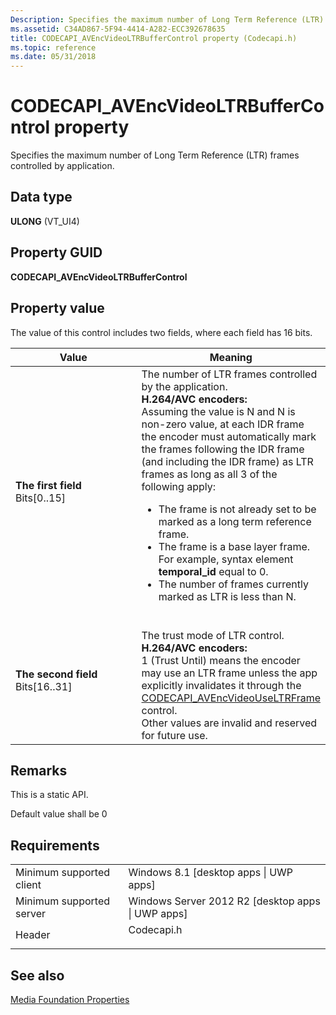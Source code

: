 ```yaml
---
Description: Specifies the maximum number of Long Term Reference (LTR) frames controlled by application.
ms.assetid: C34AD867-5F94-4414-A282-ECC392678635
title: CODECAPI_AVEncVideoLTRBufferControl property (Codecapi.h)
ms.topic: reference
ms.date: 05/31/2018
---
```


# CODECAPI\_AVEncVideoLTRBufferControl property

Specifies the maximum number of Long Term Reference (LTR) frames controlled by application.

## Data type

**ULONG** (VT\_UI4)

## Property GUID

**CODECAPI\_AVEncVideoLTRBufferControl**

## Property value

The value of this control includes two fields, where each field has 16 bits.



<table>
<colgroup>
<col style="width: 50%" />
<col style="width: 50%" />
</colgroup>
<thead>
<tr class="header">
<th>Value</th>
<th>Meaning</th>
</tr>
</thead>
<tbody>
<tr class="odd">
<td><span id="The_first_field"></span><span id="the_first_field"></span><span id="THE_FIRST_FIELD"></span><dl> <dt><strong>The first field</strong></dt> <dt>Bits[0..15]</dt> </dl></td>
<td>The number of LTR frames controlled by the application.<br/> <strong>H.264/AVC encoders:</strong><br/> Assuming the value is N and N is non-zero value, at each IDR frame the encoder must automatically mark the frames following the IDR frame (and including the IDR frame) as LTR frames as long as all 3 of the following apply:
<ul>
<li>The frame is not already set to be marked as a long term reference frame.</li>
<li>The frame is a base layer frame. For example, syntax element <strong>temporal_id</strong> equal to 0.</li>
<li>The number of frames currently marked as LTR is less than N.</li>
</ul>
<br/></td>
</tr>
<tr class="even">
<td><span id="The_second_field"></span><span id="the_second_field"></span><span id="THE_SECOND_FIELD"></span><dl> <dt><strong>The second field</strong></dt> <dt>Bits[16..31]</dt> </dl></td>
<td>The trust mode of LTR control.<br/> <strong>H.264/AVC encoders:</strong><br/> 1 (Trust Until) means the encoder may use an LTR frame unless the app explicitly invalidates it through the <a href="codecapi-avencvideouseltrframe.md">CODECAPI_AVEncVideoUseLTRFrame</a> control. <br/> Other values are invalid and reserved for future use.<br/></td>
</tr>
</tbody>
</table>



 

## Remarks

This is a static API.

Default value shall be 0

## Requirements



|                                     |                                                                                       |
|-------------------------------------|---------------------------------------------------------------------------------------|
| Minimum supported client<br/> | Windows 8.1 \[desktop apps \| UWP apps\]<br/>                                   |
| Minimum supported server<br/> | Windows Server 2012 R2 \[desktop apps \| UWP apps\]<br/>                        |
| Header<br/>                   | <dl> <dt>Codecapi.h</dt> </dl> |



## See also

<dl> <dt>

[Media Foundation Properties](media-foundation-properties.md)
</dt> </dl>

 

 




